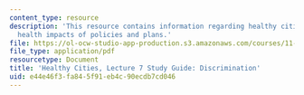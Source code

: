 ```yaml
---
content_type: resource
description: 'This resource contains information regarding healthy cities: Assessing
  health impacts of policies and plans.'
file: https://ol-ocw-studio-app-production.s3.amazonaws.com/courses/11-s941-healthy-cities-assessing-health-impacts-of-policies-and-plans-spring-2016/e44e46f3fa845f91eb4c90ecdb7cd046_MIT11_S941S16_Class7Guide.pdf
file_type: application/pdf
resourcetype: Document
title: 'Healthy Cities, Lecture 7 Study Guide: Discrimination'
uid: e44e46f3-fa84-5f91-eb4c-90ecdb7cd046
---
```

